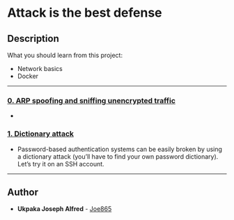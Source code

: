 # Attack is the best defense

## Description
What you should learn from this project:
- Network basics
- Docker

---

### [0. ARP spoofing and sniffing unencrypted traffic](./0-sniffing)
* 


### [1. Dictionary attack](./1-dictionary_attack)
* Password-based authentication systems can be easily broken by using a dictionary attack (you’ll have to find your own password dictionary). Let’s try it on an SSH account.

---

## Author
* **Ukpaka Joseph Alfred** - [Joe865](https://github.com/Joe865)

